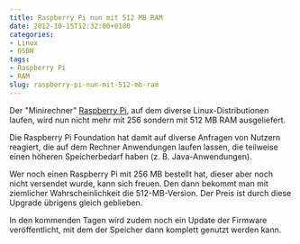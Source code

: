 ```yaml
---
title: Raspberry Pi nun mit 512 MB RAM
date: 2012-10-15T12:32:00+0100
categories:
- Linux
- OSBN
tags:
- Raspberry Pi
- RAM
slug: raspberry-pi-nun-mit-512-mb-ram
---
```

Der "Minirechner" [Raspberry Pi](http://www.raspberrypi.org "Raspberry Pi"), auf dem diverse Linux-Distributionen laufen, wird nun nicht mehr mit 256 sondern mit 512 MB RAM ausgeliefert.

Die Raspberry Pi Foundation hat damit auf diverse Anfragen von Nutzern reagiert, die auf dem Rechner Anwendungen laufen lassen, die teilweise einen höheren Speicherbedarf haben (z. B. Java-Anwendungen).

Wer noch einen Raspberry Pi mit 256 MB bestellt hat, dieser aber noch nicht versendet wurde, kann sich freuen. Den dann bekommt man mit ziemlicher Wahrscheinlichkeit die 512-MB-Version. Der Preis ist durch diese Upgrade übrigens gleich geblieben.

In den kommenden Tagen wird zudem noch ein Update der Firmware veröffentlicht, mit dem der Speicher dann komplett genutzt werden kann.
